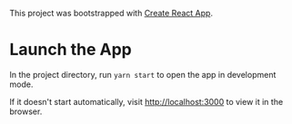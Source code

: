 This project was bootstrapped with [Create React App](https://github.com/facebook/create-react-app).

# Launch the App

In the project directory, run `yarn start` to open the app in development mode.

If it doesn't start automatically, visit [http://localhost:3000](http://localhost:3000) to view it in the browser.

